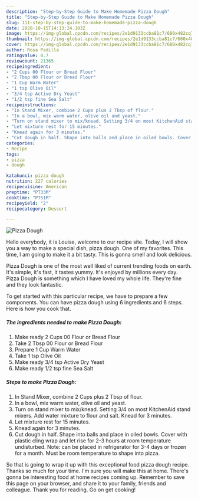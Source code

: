 ```yaml
---
description: "Step-by-Step Guide to Make Homemade Pizza Dough"
title: "Step-by-Step Guide to Make Homemade Pizza Dough"
slug: 111-step-by-step-guide-to-make-homemade-pizza-dough
date: 2020-10-15T14:13:24.103Z
image: https://img-global.cpcdn.com/recipes/2e1d9133ccba81c7/680x482cq70/pizza-dough-recipe-main-photo.jpg
thumbnail: https://img-global.cpcdn.com/recipes/2e1d9133ccba81c7/680x482cq70/pizza-dough-recipe-main-photo.jpg
cover: https://img-global.cpcdn.com/recipes/2e1d9133ccba81c7/680x482cq70/pizza-dough-recipe-main-photo.jpg
author: Rosa Padilla
ratingvalue: 4.7
reviewcount: 21365
recipeingredient:
- "2 Cups 00 Flour or Bread Flour"
- "2 Tbsp 00 Flour or Bread Flour"
- "1 Cup Warm Water"
- "1 tsp Olive Oil"
- "3/4 tsp Active Dry Yeast"
- "1/2 tsp fine Sea Salt"
recipeinstructions:
- "In Stand Mixer, combine 2 Cups plus 2 Tbsp of flour."
- "In a bowl, mix warm water, olive oil and yeast."
- "Turn on stand mixer to mix/knead. Setting 3/4 on most KitchenAid stand mixers. Add water mixture to flour and salt. Knead for 3 minutes."
- "Let mixture rest for 15 minutes."
- "Knead again for 3 minutes."
- "Cut dough in half. Shape into balls and place in oiled bowls. Cover with plastic cling wrap and let rise for 2-3 hours at room temperature undisturbed. Note: can be placed in refrigerator for 3-4 days or frozen for a month. Must be room temperature to shape into pizza."
categories:
- Recipe
tags:
- pizza
- dough

katakunci: pizza dough 
nutrition: 227 calories
recipecuisine: American
preptime: "PT33M"
cooktime: "PT51M"
recipeyield: "2"
recipecategory: Dessert

---
```



![Pizza Dough](https://img-global.cpcdn.com/recipes/2e1d9133ccba81c7/680x482cq70/pizza-dough-recipe-main-photo.jpg)

Hello everybody, it is Louise, welcome to our recipe site. Today, I will show you a way to make a special dish, pizza dough. One of my favorites. This time, I am going to make it a bit tasty. This is gonna smell and look delicious.

Pizza Dough is one of the most well liked of current trending foods on earth. It's simple, it's fast, it tastes yummy. It's enjoyed by millions every day. Pizza Dough is something which I have loved my whole life. They're fine and they look fantastic.




To get started with this particular recipe, we have to prepare a few components. You can have pizza dough using 6 ingredients and 6 steps. Here is how you cook that.

<!--inarticleads1-->

##### The ingredients needed to make Pizza Dough:

1. Make ready 2 Cups 00 Flour or Bread Flour
1. Take 2 Tbsp 00 Flour or Bread Flour
1. Prepare 1 Cup Warm Water
1. Take 1 tsp Olive Oil
1. Make ready 3/4 tsp Active Dry Yeast
1. Make ready 1/2 tsp fine Sea Salt




<!--inarticleads2-->

##### Steps to make Pizza Dough:

1. In Stand Mixer, combine 2 Cups plus 2 Tbsp of flour.
1. In a bowl, mix warm water, olive oil and yeast.
1. Turn on stand mixer to mix/knead. Setting 3/4 on most KitchenAid stand mixers. Add water mixture to flour and salt. Knead for 3 minutes.
1. Let mixture rest for 15 minutes.
1. Knead again for 3 minutes.
1. Cut dough in half. Shape into balls and place in oiled bowls. Cover with plastic cling wrap and let rise for 2-3 hours at room temperature undisturbed. Note: can be placed in refrigerator for 3-4 days or frozen for a month. Must be room temperature to shape into pizza.




So that is going to wrap it up with this exceptional food pizza dough recipe. Thanks so much for your time. I'm sure you will make this at home. There's gonna be interesting food at home recipes coming up. Remember to save this page on your browser, and share it to your family, friends and colleague. Thank you for reading. Go on get cooking!
